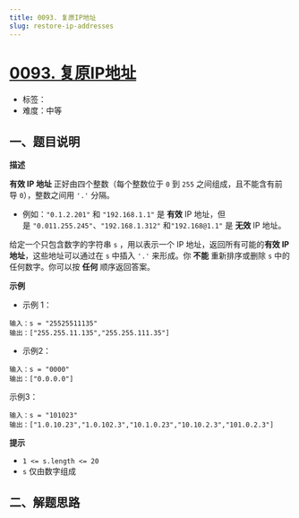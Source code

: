 ```yaml
---
title: 0093. 复原IP地址
slug: restore-ip-addresses
---
```


# [0093. 复原IP地址](https://leetcode.cn/problems/restore-ip-addresses/)

- 标签：
- 难度：中等

## 一、题目说明

**描述**

**有效 IP 地址** 正好由四个整数（每个整数位于 `0` 到 `255` 之间组成，且不能含有前导 `0`），整数之间用 `'.'` 分隔。

* 例如：`"0.1.2.201"` 和 `"192.168.1.1"` 是 **有效** IP 地址，但是 `"0.011.255.245"`、`"192.168.1.312"` 和`"192.168@1.1"` 是 **无效** IP 地址。

给定一个只包含数字的字符串 `s` ，用以表示一个 IP 地址，返回所有可能的**有效 IP 地址**，这些地址可以通过在 `s` 中插入 `'.'` 来形成。你 **不能** 重新排序或删除 `s` 中的任何数字。你可以按 **任何** 顺序返回答案。

**示例**

* 示例 1：

```text
输入：s = "25525511135"
输出：["255.255.11.135","255.255.111.35"]
```

* 示例2：

```text
输入：s = "0000"
输出：["0.0.0.0"]
```

示例3：

```text
输入：s = "101023"
输出：["1.0.10.23","1.0.102.3","10.1.0.23","10.10.2.3","101.0.2.3"]
```

**提示**

* `1 <= s.length <= 20`
* `s` 仅由数字组成

## 二、解题思路
